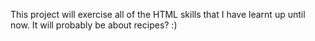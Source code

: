 This project will exercise all of the HTML skills that I have learnt up until now. It will probably be about recipes? :)